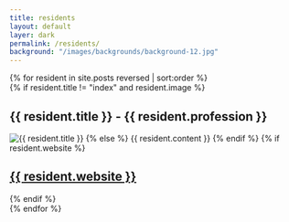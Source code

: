 ```yaml
---
title: residents
layout: default
layer: dark
permalink: /residents/
background: "/images/backgrounds/background-12.jpg"
---
```

<div class="row">
	<div class="col-md-10 col-md-offset-1">
		<div class="residents">
			{% for resident in site.posts reversed | sort:order %}
				<div class="resident">
					{% if resident.title != "index" and resident.image %}
						<h2 class="center"><span class="krux-bold">{{ resident.title }}</span> - <span class="krux-light">{{ resident.profession }}</span></h2>
						<img data-lazy="{{ site.baseurl }}{{ resident.image }}" alt="{{ resident.title }}" class="artist-image img-responsive">
					{% else %}
						{{ resident.content }}			
					{% endif %}
					{% if resident.website %}
						<a href="http://{{resident.website}}"><h2 class="center">{{ resident.website }}</h2></a>
					{% endif %}
				</div>	
			{% endfor %}
		</div>
	</div>
</div>